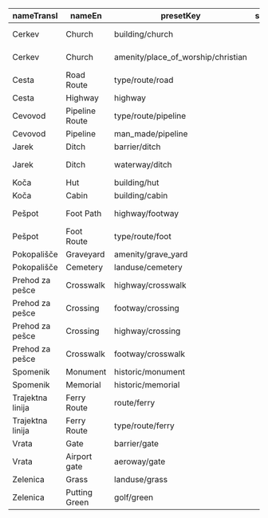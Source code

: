 |nameTransl|nameEn|presetKey|searchable|icon|tags0|tags1|tags2|tags3|tags4|geometryArea|geometryLine|geometryPoint|geometryVertex|geometryRelation|
| ------ | ------ | ------ | ------ | ------ | ------ | ------ | ------ | ------ | ------ | ------ | ------ | ------ | ------ | ------ |
|Cerkev|Church|building/church| |place-of-worship|building=church| | | | |area| |point| | |
|Cerkev|Church|amenity/place_of_worship/christian| |religious-christian|amenity=place_of_worship|religion=christian| | | |area| |point| | |
|Cesta|Road Route|type/route/road| |route-road|type=route|route=road| | | | | | | |relation|
|Cesta|Highway|highway| | |highway=*| | | | |area|line|point|vertex| |
|Cevovod|Pipeline Route|type/route/pipeline| |route-pipeline|type=route|route=pipeline| | | | | | | |relation|
|Cevovod|Pipeline|man_made/pipeline| |pipeline|man_made=pipeline| | | | | |line| | | |
|Jarek|Ditch|barrier/ditch| | |barrier=ditch| | | | |area|line| | | |
|Jarek|Ditch|waterway/ditch| |waterway-ditch|waterway=ditch| | | | | |line| | | |
|Koča|Hut|building/hut| | |building=hut| | | | |area| |point| | |
|Koča|Cabin|building/cabin| |building|building=cabin| | | | |area| |point| | |
|Pešpot|Foot Path|highway/footway| |highway-footway|highway=footway| | | | |area|line| | | |
|Pešpot|Foot Route|type/route/foot| |route-foot|type=route|route=foot| | | | | | | |relation|
|Pokopališče|Graveyard|amenity/grave_yard| |cemetery|amenity=grave_yard| | | | |area| |point| | |
|Pokopališče|Cemetery|landuse/cemetery| |cemetery|landuse=cemetery| | | | |area| | | | |
|Prehod za pešce|Crosswalk|highway/crosswalk| | |highway=crossing|crossing=zebra| | | | | | |vertex| |
|Prehod za pešce|Crossing|footway/crossing| | |highway=footway|footway=crossing| | | | |line| | | |
|Prehod za pešce|Crossing|highway/crossing| | |highway=crossing| | | | | | | |vertex| |
|Prehod za pešce|Crosswalk|footway/crosswalk| | |highway=footway|footway=crossing|crossing=zebra| | | |line| | | |
|Spomenik|Monument|historic/monument| |monument|historic=monument| | | | |area| |point|vertex| |
|Spomenik|Memorial|historic/memorial| |monument|historic=memorial| | | | |area| |point|vertex| |
|Trajektna linija|Ferry Route|route/ferry| |ferry|route=ferry| | | | | |line| | | |
|Trajektna linija|Ferry Route|type/route/ferry| |route-ferry|type=route|route=ferry| | | | | | | |relation|
|Vrata|Gate|barrier/gate| | |barrier=gate| | | | | |line|point|vertex| |
|Vrata|Airport gate|aeroway/gate| |airport|aeroway=gate| | | | | | |point| | |
|Zelenica|Grass|landuse/grass| | |landuse=grass| | | | |area| | | | |
|Zelenica|Putting Green|golf/green| |golf|golf=green|landuse=grass|leisure=pitch|sport=golf| |area| | | | |
